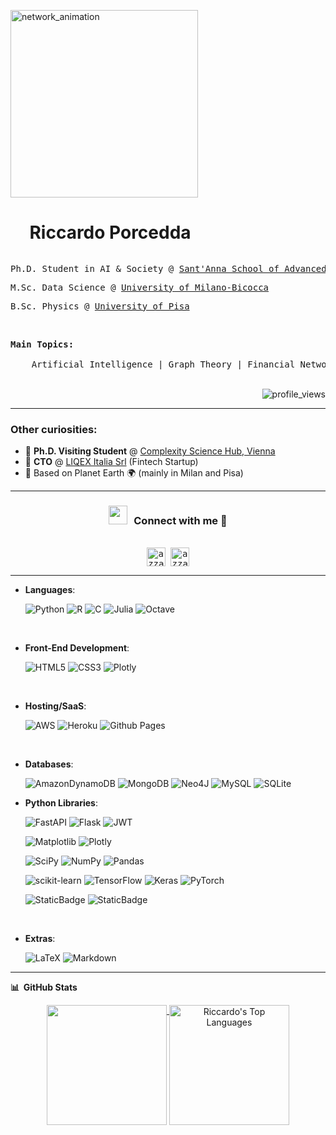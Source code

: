 <div style="align-items:center;">
  <img align=left width="300" margin-right="20px" src="./assets/networkx_animation.gif" alt="network_animation"" />
  <div width=10px></div>
  <div>
    <!-- <h3><strong>_Riccardo Porcedda_</strong></h3> -->
    <div id="user-content-toc">
      <ul align="left">
          <summary><h1 style="display: inline-block">&nbsp;Riccardo Porcedda</h1></summary>
      </ul>
    </div>
    <pre>Ph.D. Student in AI & Society @ <a href="https://www.santannapisa.it/en/formazione/national-phd-artificial-intelligence">Sant'Anna School of Advanced Studies</a></pre>
    <pre>M.Sc. Data Science @ <a href="https://www.unimib.it/graduate/data-science">University of Milano-Bicocca</a></pre>
    <pre>B.Sc. Physics @ <a href="https://www.df.unipi.it/didattica/en/bachelors-degree/overview/">University of Pisa</a></pre>
    <br/>
    <pre><strong>Main Topics:</strong><br>
    Artificial Intelligence | Graph Theory | Financial Networks</pre>
  </div>
</div>
<br/>
<img align="right" src="https://komarev.com/ghpvc/?username=RPorcedda&label=Visitors&style=flat&color=0e75b6" alt="profile_views" />


<br/>

---
### Other curiosities:

* 📖 **Ph.D. Visiting Student** @ [Complexity Science Hub, Vienna](https://csh.ac.at/)
* 💼 **CTO** @ [LIQEX Italia Srl](https://liqex.eu) (Fintech Startup)
* 📍 Based on Planet Earth 🌍 (mainly in Milan and Pisa)


---

<h3 align="center" > <img src="https://media.giphy.com/media/iY8CRBdQXODJSCERIr/giphy.gif" width="30" height="30" style="margin-right: 10px;">Connect with me 🤝 </h3>

<div>
  <samp>
    <p align="center">
      <br/>
      <a href="https://www.linkedin.com/in/riccardo-porcedda/" target="blank"><img align="center"
         src="https://img.shields.io/badge/linkedin-%231DA1F2.svg?style=for-the-badge&logo=linkedin&logoColor=white"
         alt="azzar" height="30"/></a>
      <a href="mailto:r.porcedda.office@gmail.com" target="blank"><img align="center"
         src="https://img.shields.io/badge/gmail-EA4335.svg?style=for-the-badge&logo=gmail&logoColor=white"
         alt="azzar" height="30"/></a>
    </p>
  </samp>
</div>

---

<p align="center">

- **Languages**:
    
    ![Python](https://img.shields.io/badge/Python%20-%2314354C.svg?style=for-the-badge&logo=python&logoColor=white)
    ![R](https://img.shields.io/badge/r-%23276DC3.svg?style=for-the-badge&logo=r&logoColor=white)
    ![C](https://img.shields.io/badge/C%20-%232370ED.svg?style=for-the-badge&logo=c&logoColor=white)
    ![Julia](https://img.shields.io/badge/-Julia-9558B2?style=for-the-badge&logo=julia&logoColor=white)
    ![Octave](https://img.shields.io/badge/OCTAVE-darkblue?style=for-the-badge&logo=octave&logoColor=fcd683)

<br>   
    
- **Front-End Development**:

   ![HTML5](https://img.shields.io/badge/HTML5%20-%23E34F26.svg?style=for-the-badge&logo=html5&logoColor=white)
   ![CSS3](https://img.shields.io/badge/CSS%20-%231572B6.svg?style=for-the-badge&logo=css3&logoColor=white)
   ![Plotly](https://img.shields.io/badge/Plotly-%233F4F75.svg?style=for-the-badge&logo=plotly&logoColor=white)

<br>

- **Hosting/SaaS**:

    ![AWS](https://img.shields.io/badge/AWS-%23FF9900.svg?style=for-the-badge&logo=amazon-aws&logoColor=white)
    ![Heroku](https://img.shields.io/badge/heroku-%23430098.svg?style=for-the-badge&logo=heroku&logoColor=white)
    ![Github Pages](https://img.shields.io/badge/GitHub%20Pages-%23327FC7.svg?style=for-the-badge&logo=github&logoColor=white)
    
<br>

- **Databases**:

    ![AmazonDynamoDB](https://img.shields.io/badge/Amazon%20DynamoDB-4053D6?style=for-the-badge&logo=Amazon%20DynamoDB&logoColor=white)
    ![MongoDB](https://img.shields.io/badge/MongoDB-%234ea94b.svg?style=for-the-badge&logo=mongodb&logoColor=white)
    ![Neo4J](https://img.shields.io/badge/Neo4j-008CC1?style=for-the-badge&logo=neo4j&logoColor=white)
    ![MySQL](https://img.shields.io/badge/mysql-4479A1.svg?style=for-the-badge&logo=mysql&logoColor=white)
    ![SQLite](https://img.shields.io/badge/sqlite-%2307405e.svg?style=for-the-badge&logo=sqlite&logoColor=white)

- **Python Libraries**:

    ![FastAPI](https://img.shields.io/badge/FastAPI-005571?style=for-the-badge&logo=fastapi)
    ![Flask](https://img.shields.io/badge/flask-%23000.svg?style=for-the-badge&logo=flask&logoColor=white)
    ![JWT](https://img.shields.io/badge/JWT-black?style=for-the-badge&logo=JSON%20web%20tokens)

    ![Matplotlib](https://img.shields.io/badge/Matplotlib-%23ffffff.svg?style=for-the-badge&logo=Matplotlib&logoColor=black)
    ![Plotly](https://img.shields.io/badge/Plotly-%233F4F75.svg?style=for-the-badge&logo=plotly&logoColor=white)

    ![SciPy](https://img.shields.io/badge/SciPy-%230C55A5.svg?style=for-the-badge&logo=scipy&logoColor=%white)
    ![NumPy](https://img.shields.io/badge/numpy-%23013243.svg?style=for-the-badge&logo=numpy&logoColor=white)
    ![Pandas](https://img.shields.io/badge/pandas-%23150458.svg?style=for-the-badge&logo=pandas&logoColor=white)

    ![scikit-learn](https://img.shields.io/badge/scikit--learn-%23F7931E.svg?style=for-the-badge&logo=scikit-learn&logoColor=white)
    ![TensorFlow](https://img.shields.io/badge/TensorFlow-%23FF6F00.svg?style=for-the-badge&logo=TensorFlow&logoColor=white)
    ![Keras](https://img.shields.io/badge/Keras-%23D00000.svg?style=for-the-badge&logo=Keras&logoColor=white)
    ![PyTorch](https://img.shields.io/badge/PyTorch-%23EE4C2C.svg?style=for-the-badge&logo=PyTorch&logoColor=white)

    ![StaticBadge](https://img.shields.io/badge/NetworkX-%23FF6F00?style=for-the-badge)
    ![StaticBadge](https://img.shields.io/badge/PyTorch_Geometric-%23650458?style=for-the-badge)




<br>

- **Extras**:

    ![LaTeX](https://img.shields.io/badge/latex-%23008080.svg?style=for-the-badge&logo=latex&logoColor=white)
    ![Markdown](https://img.shields.io/badge/markdown-%23000000.svg?style=for-the-badge&logo=markdown&logoColor=white) 


</p>

---

<b>📊 &nbsp;GitHub Stats</b>
<br />
<div align="center">
<a align=top href="https://github.com/RPorcedda">
    <img align=top src="https://github-stats-alpha.vercel.app/api?username=RPorcedda&cc=22272e&tc=37BCF6&ic=fff&bc=0000" height="192px">
</a>
<a align=top href="https://github.com/RPorcedda">
    <img align=top alt="Riccardo's Top Languages" src="https://github-readme-stats.vercel.app/api/top-langs/?username=RPorcedda&langs_count=8&theme=react&hide_border=true&bg_color=22272e&title_color=37BCF6&icon_color=fff" height="192px"/></a>
</div>